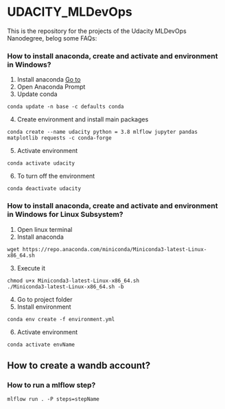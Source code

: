 # UDACITY_MLDevOps

This is the repository for the projects of the Udacity MLDevOps Nanodegree, belog some FAQs:

### How to install anaconda, create and activate and environment in Windows?

1. Install anaconda
[Go to](https://problemsolvingwithpython.com/01-Orientation/01.03-Installing-Anaconda-on-Windows/)
2. Open Anaconda Prompt
3. Update conda
```console
conda update -n base -c defaults conda
```
4. Create environment and install main packages
```console
conda create --name udacity python = 3.8 mlflow jupyter pandas matplotlib requests -c conda-forge
```
5. Activate environment
```console
conda activate udacity
```
6. To turn off the environment
```console
conda deactivate udacity
```
### How to install anaconda, create and activate and environment in Windows for Linux Subsystem?

1. Open linux terminal
2. Install anaconda
```console
wget https://repo.anaconda.com/miniconda/Miniconda3-latest-Linux-x86_64.sh
```
3. Execute it
```console
chmod u+x Miniconda3-latest-Linux-x86_64.sh
./Miniconda3-latest-Linux-x86_64.sh -b
```
4. Go to project folder
5. Install environment
```console
conda env create -f environment.yml
```
6. Activate environment
```console
conda activate envName
```
## How to create a wandb account?


### How to run a mlflow step?
```console
mlflow run . -P steps=stepName
```
